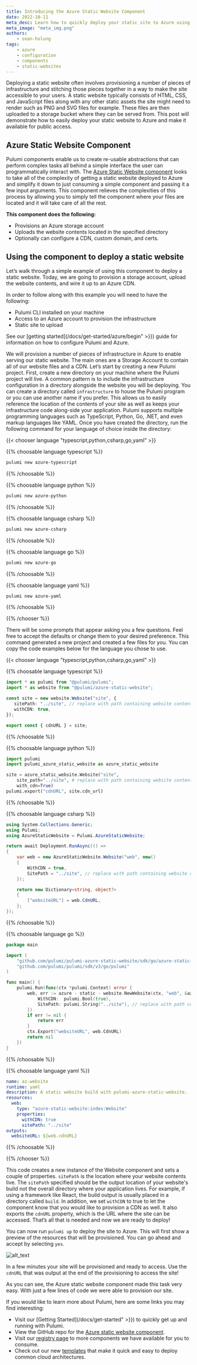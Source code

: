 ```yaml
---
title: Introducing the Azure Static Website Component
date: 2022-10-11
meta_desc: Learn how to quickly deploy your static site to Azure using the Azure Static Website Component
meta_image: "meta_img.png"
authors:
    - sean-holung
tags:
    - azure
    - configuration
    - components
    - static-websites
---
```


Deploying a static website often involves provisioning a number of pieces of infrastructure and stitching those pieces together in a way to make the site accessible to your users. A static website typically consists of HTML, CSS, and JavaScript files along with any other static assets the site might need to render such as PNG and SVG files for example. These files are then uploaded to a storage bucket where they can be served from. This post will demonstrate how to easily deploy your static website to Azure and make it available for public access.

## Azure Static Website Component

Pulumi components enable us to create re-usable abstractions that can perform complex tasks all behind a simple interface the user can programmatically interact with. The [Azure Static Website component](/registry/packages/azure-static-website/) looks to take all of the complexity of getting a static website deployed to Azure and simplify it down to just consuming a simple component and passing it a few input arguments. This component relieves the complexities of this process by allowing you to simply tell the component where your files are located and it will take care of all the rest.

**This component does the following:**

* Provisions an Azure storage account
* Uploads the website contents located in the specified directory
* Optionally can configure a CDN, custom domain, and certs.

## Using the component to deploy a static website

Let’s walk through a simple example of using this component to deploy a static website. Today, we are going to provision a storage account, upload the website contents, and wire it up to an Azure CDN.

In order to follow along with this example you will need to have the following:

* Pulumi CLI installed on your machine
* Access to an Azure account to provision the infrastructure
* Static site to upload

See our [getting started](/docs/get-started/azure/begin"  >}}) guide for information on how to configure Pulumi and Azure.

We will provision a number of pieces of infrastructure in Azure to enable serving our static website. The main ones are a Storage Account to contain all of our website files and a CDN. Let’s start by creating a new Pulumi project. First, create a new directory on your machine where the Pulumi project will live. A common pattern is to include the infrastructure configuration in a directory alongside the website you will be deploying. You can create a directory called `infrastructure` to house the Pulumi program or you can use another name if you prefer. This allows us to easily reference the location of the contents of your site as well as keeps your infrastructure code along-side your application. Pulumi supports multiple programming languages such as TypeScript, Python, Go, .NET, and even markup languages like YAML. Once you have created the directory, run the following command for your language of choice inside the directory:

{{< chooser language "typescript,python,csharp,go,yaml" >}}

{{% choosable language typescript %}}

```bash
pulumi new azure-typescript
```

{{% /choosable %}}

{{% choosable language python %}}

```bash
pulumi new azure-python
```

{{% /choosable %}}

{{% choosable language csharp %}}

```bash
pulumi new azure-csharp
```

{{% /choosable %}}

{{% choosable language go %}}

```bash
pulumi new azure-go
```

{{% /choosable %}}

{{% choosable language yaml %}}

```bash
pulumi new azure-yaml
```

{{% /choosable %}}

{{% /chooser %}}

There will be some prompts that appear asking you a few questions. Feel free to accept the defaults or change them to your desired preference. This command generated a new project and created a few files for you. You can copy the code examples below for the language you chose to use.

{{< chooser language "typescript,python,csharp,go,yaml" >}}

{{% choosable language typescript %}}

```typescript
import * as pulumi from "@pulumi/pulumi";
import * as website from "@pulumi/azure-static-website";

const site = new website.Website("site", {
   sitePath: "../site", // replace with path containing website contents
   withCDN: true,
});

export const { cdnURL } = site;
```

{{% /choosable %}}

{{% choosable language python %}}

```python
import pulumi
import pulumi_azure_static_website as azure_static_website

site = azure_static_website.Website("site",
    site_path="../site", # replace with path containing website contents
    with_cdn=True)
pulumi.export("cdnURL", site.cdn_url)
```

{{% /choosable %}}

{{% choosable language csharp %}}

```csharp
using System.Collections.Generic;
using Pulumi;
using AzureStaticWebsite = Pulumi.AzureStaticWebsite;

return await Deployment.RunAsync(() =>
{
    var web = new AzureStaticWebsite.Website("web", new()
    {
        WithCDN = true,
        SitePath = "../site", // replace with path containing website contents
    });

    return new Dictionary<string, object?>
    {
        ["websiteURL"] = web.CdnURL,
    };
});
```

{{% /choosable %}}

{{% choosable language go %}}

```go
package main

import (
	"github.com/pulumi/pulumi-azure-static-website/sdk/go/azure-static-website"
	"github.com/pulumi/pulumi/sdk/v3/go/pulumi"
)

func main() {
	pulumi.Run(func(ctx *pulumi.Context) error {
		web, err := azure - static - website.NewWebsite(ctx, "web", &azure-static-website.WebsiteArgs{
			WithCDN:  pulumi.Bool(true),
			SitePath: pulumi.String("../site"), // replace with path containing website contents
		})
		if err != nil {
			return err
		}
		ctx.Export("websiteURL", web.CdnURL)
		return nil
	})
}
```

{{% /choosable %}}

{{% choosable language yaml %}}

```yaml
name: az-website
runtime: yaml
description: A static website build with pulumi-azure-static-website.
resources:
  web:
    type: "azure-static-website:index:Website"
    properties:
      withCDN: true
      sitePath: "../site"
outputs:
  websiteURL: ${web.cdnURL}
```

{{% /choosable %}}

{{% /chooser %}}

This code creates a new instance of the Website component and sets a couple of properties. `sitePath` is the location where your website contents live. The `sitePath` specified should be the output location of your website's build not the overall directory where your application lives. For example, if using a framework like React, the build output is usually placed in a directory called `build`. In addition, we set `withCDN` to true to let the component know that you would like to provision a CDN as well. It also exports the `cdnURL` property, which is the URL where the site can be accessed. That’s all that is needed and now we are ready to deploy!

You can now run `pulumi up` to deploy the site to Azure. This will first show a preview of the resources that will be provisioned. You can go ahead and accept by selecting `yes`.

![alt_text](cli.png "pulumi up CLI output")

In a few minutes your site will be provisioned and ready to access. Use the `cdnURL` that was output at the end of the provisioning to access the site!

As you can see, the Azure static website component made this task very easy. With just a few lines of code we were able to provision our site.

If you would like to learn more about Pulumi, here are some links you may find interesting:

* Visit our [Getting Started](/docs/get-started"  >}}) to quickly get up and running with Pulumi.
* View the GitHub repo for the [Azure static website component](https://github.com/pulumi/pulumi-aws-static-website).
* Visit our [registry page](/registry/) to more components we have available for you to consume.
* Check out our new [templates](/templates/) that make it quick and easy to deploy common cloud architectures.
